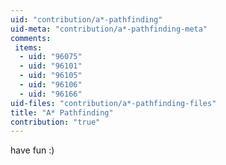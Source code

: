 ```yaml
---
uid: "contribution/a*-pathfinding"
uid-meta: "contribution/a*-pathfinding-meta"
comments: 
 items: 
  - uid: "96075"
  - uid: "96101"
  - uid: "96105"
  - uid: "96106"
  - uid: "96166"
uid-files: "contribution/a*-pathfinding-files"
title: "A* Pathfinding"
contribution: "true"
---
```


have fun :)